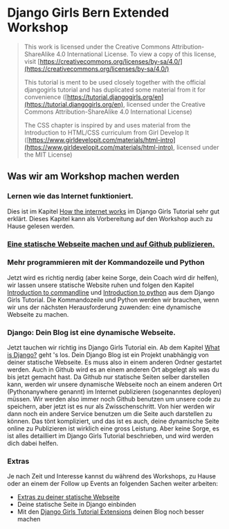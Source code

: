 # Django Girls Bern Extended Workshop

> This work is licensed under the Creative Commons Attribution-ShareAlike 4.0 International License. To view a copy of this license, visit [https://creativecommons.org/licenses/by-sa/4.0/](https://creativecommons.org/licenses/by-sa/4.0/)
>
> This tutorial is ment to be used closely together with the official djangogirls tutorial and has duplicated some material from it for convenience \([https://tutorial.djangogirls.org/en](https://tutorial.djangogirls.org/en), licensed under the Creative Commons Attribution-ShareAlike 4.0 International License\)
>
> The CSS chapter is inspired by and uses material from the Introduction to HTML/CSS curriculum from Girl Develop It \([https://www.girldevelopit.com/materials/html-intro](https://www.girldevelopit.com/materials/html-intro), licensed under the MIT License\)

## Was wir am Workshop machen werden

### Lernen wie das Internet funktioniert.

Dies ist im Kapitel [How the internet works](https://tutorial.djangogirls.org/en/how_the_internet_works/) im Django Girls Tutorial sehr gut erklärt. Dieses Kapitel kann als Vorbereitung auf den Workshop auch zu Hause gelesen werden.

### [Eine statische Webseite machen und auf Github publizieren.](/chapter1.md)

### Mehr programmieren mit der Kommandozeile und Python

Jetzt wird es richtig nerdig \(aber keine Sorge, dein Coach wird dir helfen\), wir lassen unsere statische Website ruhen und folgen den Kapitel [Introduction to commandline](https://tutorial.djangogirls.org/en/intro_to_command_line/) und [Introduction to python](https://tutorial.djangogirls.org/en/python_introduction/) aus dem Django Girls Tutorial. Die Kommandozeile und Python werden wir brauchen, wenn wir uns der nächsten Herausforderung zuwenden: eine dynamische Webseite zu machen.

### Django: Dein Blog ist eine dynamische Webseite.

Jetzt tauchen wir richtig ins Django Girls Tutorial ein. Ab dem Kapitel [What is Django?](https://tutorial.djangogirls.org/en/django/) geht 's los. Dein Django Blog ist ein Projekt unabhängig von deiner statische Webseite. Es muss also in einem anderen Ordner gestartet werden. Auch in Github wird es an einem anderen Ort abgelegt als was du bis jetzt gemacht hast. Da Github nur statische Seiten selber darstellen kann, werden wir  unsere dynamische Webseite noch an einem anderen Ort \(Pythonanywhere genannt\) im Internet publizieren \(sogenanntes deployen\) müssen. Wir werden also immer noch Github benutzen um unsere code zu speichern, aber jetzt ist es nur als Zwisschenschritt. Von hier werden wir dann noch ein andere Service benutzen um die Seite auch darstellen zu können. Das tönt kompliziert, und das ist es auch, deine dynamische Seite online zu Publizieren ist wirklich eine gross Leistung.  Aber keine Sorge, es ist alles detailliert im Django Girls Tutorial beschrieben, und wird werden dich dabei helfen.

### Extras

Je nach Zeit und Interesse kannst du während des Workshops, zu Hause oder an einem der Follow up Events an folgenden Sachen weiter arbeiten:

* [Extras zu deiner statische Webseite](/extras-zu-deine-statische-webseite.md)
* Deine statische Seite in Django einbinden
* Mit den [Django Girls Tutorial Extensions](https://djangogirls.gitbooks.io/django-girls-tutorial-extensions/content/) deinen Blog noch besser machen



